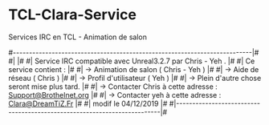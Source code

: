 # TCL-Clara-Service
Services IRC en TCL - Animation de salon


#--------------------------------------------------------------------------|#
#|                                                                         |#
#|    Service IRC compatible avec Unreal3.2.7 par Chris - Yeh  .           |#
#| Ce service contient :                                                   |#
#|    -> Animation de salon ( Chris  - Yeh  )                              |#
#|    -> Aide de réseau ( Chris )                                          |#
#|    -> Profil d'utilisateur ( Yeh  )                                     |#
#|    -> Plein d'autre chose seront mise plus tard.                        |#
#|    -> Contacter Chris à cette adresse : Support@Brothelnet.org          |#
#|    -> Contacter yeh à cette adresse : Clara@DreamTiZ.Fr                 |#
#|            modif le 04/12/2019                                                             |#
#|-------------------------------------------------------------------------|#